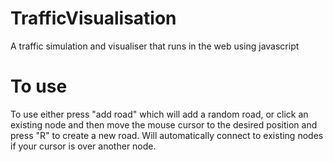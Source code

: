 # TrafficVisualisation
A traffic simulation and visualiser that runs in the web using javascript
# To use
To use either press "add road" which will add a random road, or click an existing node and then move the mouse cursor to the desired position and press "R" to create a new road. Will automatically connect  to existing nodes if your cursor is over another node.
